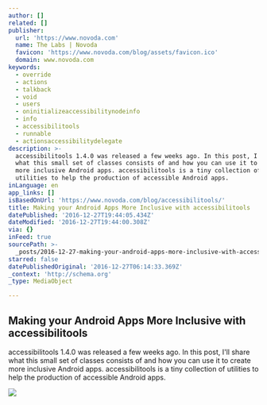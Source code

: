 ```yaml
---
author: []
related: []
publisher:
  url: 'https://www.novoda.com'
  name: The Labs | Novoda
  favicon: 'https://www.novoda.com/blog/assets/favicon.ico'
  domain: www.novoda.com
keywords:
  - override
  - actions
  - talkback
  - void
  - users
  - oninitializeaccessibilitynodeinfo
  - info
  - accessibilitools
  - runnable
  - actionsaccessibilitydelegate
description: >-
  accessibilitools 1.4.0 was released a few weeks ago. In this post, I'll share
  what this small set of classes consists of and how you can use it to create
  more inclusive Android apps. accessibilitools is a tiny collection of
  utilities to help the production of accessible Android apps.
inLanguage: en
app_links: []
isBasedOnUrl: 'https://www.novoda.com/blog/accessibilitools/'
title: Making your Android Apps More Inclusive with accessibilitools
datePublished: '2016-12-27T19:44:05.434Z'
dateModified: '2016-12-27T19:44:00.308Z'
via: {}
inFeed: true
sourcePath: >-
  _posts/2016-12-27-making-your-android-apps-more-inclusive-with-accessibilitool.md
starred: false
datePublishedOriginal: '2016-12-27T06:14:33.369Z'
_context: 'http://schema.org'
_type: MediaObject

---
```

<article style=""><h1>Making your Android Apps More Inclusive with accessibilitools</h1><p>accessibilitools 1.4.0 was released a few weeks ago. In this post, I'll share what this small set of classes consists of and how you can use it to create more inclusive Android apps. accessibilitools is a tiny collection of utilities to help the production of accessible Android apps.</p><img src="https://www.novoda.com/blog/content/images/2016/11/08-1.png" /></article>